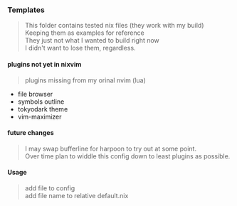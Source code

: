 ### Templates

> This folder contains tested nix files (they work with my build)  
> Keeping them as examples for reference  
> They just not what  I wanted to build right now  
> I didn't want to lose them, regardless.  

#### plugins not yet in nixvim
> plugins missing from my orinal nvim (lua)  
* file browser
* symbols outline
* tokyodark theme
* vim-maximizer

#### future changes
> I may swap bufferline for harpoon to try out at some point.  
> Over time plan to widdle this config down to least plugins as possible.  

#### Usage
> add file to config  
> add file name to relative default.nix  

